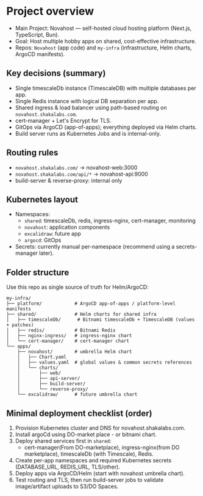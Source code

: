 # Project overview

- Main Project: Novahost — self-hosted cloud hosting platform (Next.js, TypeScript, Bun).
- Goal: Host multiple hobby apps on shared, cost-effective infrastructure.
- Repos: `Novahost` (app code) and `my-infra` (infrastructure, Helm charts, ArgoCD manifests).

## Key decisions (summary)

- Single timescaleDb instance (TimescaleDB) with multiple databases per app.
- Single Redis instance with logical DB separation per app.
- Shared ingress & load balancer using path-based routing on `novahost.shakalabs.com`.
- cert-manager + Let's Encrypt for TLS.
- GitOps via ArgoCD (app-of-apps); everything deployed via Helm charts.
- Build server runs as Kubernetes Jobs and is internal-only.

## Routing rules

- `novahost.shakalabs.com/` → novahost-web:3000
- `novahost.shakalabs.com/api/*` → novahost-api:9000
- build-server & reverse-proxy: internal only

## Kubernetes layout

- Namespaces:
  - `shared`: timescaleDb, redis, ingress-nginx, cert-manager, monitoring
  - `novahost`: application components
  - `excalidraw`: future app
  - `argocd`: GitOps
- Secrets: currently manual per-namespace (recommend using a secrets-manager later).

## Folder structure

Use this repo as single source of truth for Helm/ArgoCD:

```text
my-infra/
├── platform/            # ArgoCD app-of-apps / platform-level manifests
├── shared/              # Helm charts for shared infra
│   ├── timescaleDb/      # Bitnami timescaleDb + TimescaleDB (values + patches)
│   ├── redis/           # Bitnami Redis
│   ├── nginx-ingress/   # ingress-nginx chart
│   └── cert-manager/    # cert-manager chart
└── apps/
    ├── novahost/        # umbrella Helm chart
    │   ├── Chart.yaml
    │   ├── values.yaml  # global values & common secrets references
    │   └── charts/
    │       ├── web/
    │       ├── api-server/
    │       ├── build-server/
    │       └── reverse-proxy/
    └── excalidraw/      # future umbrella chart
```

## Minimal deployment checklist (order)

1. Provision Kubernetes cluster and DNS for novahost.shakalabs.com.
2. Install argoCd using DO-market place - or bitnami chart.
3. Deploy shared services first in `shared`:
   - cert-manager(From DO-marketplace), ingress-nginx(from DO marketplace), timescaleDb (with Timescale), Redis.
4. Create per-app namespaces and required Kubernetes secrets (DATABASE_URL, REDIS_URL, TLS/other).
5. Deploy apps via ArgoCD/Helm (start with novahost umbrella chart).
6. Test routing and TLS, then run build-server jobs to validate image/artifact uploads to S3/DO Spaces.
